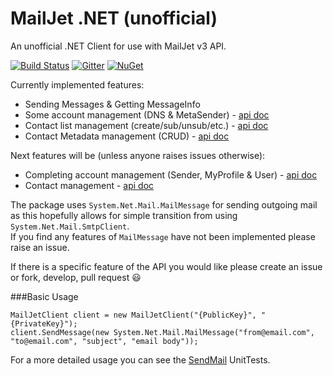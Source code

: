 # MailJet .NET (unofficial)
An unofficial .NET Client for use with MailJet v3 API.

[![Build Status](https://travis-ci.org/AshleyMedway/MailJet.NET.svg?branch=master)](https://travis-ci.org/AshleyMedway/MailJet.NET)
[![Gitter](https://badges.gitter.im/AshleyMedway/MailJet.NET.svg)](https://gitter.im/AshleyMedway/MailJet.NET?utm_source=badge&utm_medium=badge&utm_campaign=pr-badge&utm_content=body_badge)
[![NuGet](https://img.shields.io/nuget/v/MailJet.NET.svg)](https://www.nuget.org/packages/MailJet.NET)

Currently implemented features:  

 * Sending Messages & Getting MessageInfo
 * Some account management (DNS & MetaSender) - [api doc](http://dev.mailjet.com/email-api/v3/dns/)
 * Contact list management (create/sub/unsub/etc.) - [api doc](http://dev.mailjet.com/email-api/v3/contactslist/)
 * Contact Metadata management (CRUD) - [api doc](http://dev.mailjet.com/email-api/v3/contactmetadata/)

Next features will be (unless anyone raises issues otherwise):

 * Completing account management (Sender, MyProfile & User) - [api doc](http://dev.mailjet.com/email-api/v3/myprofile/)
 * Contact management - [api doc](http://dev.mailjet.com/email-api/v3/contact/)


The package uses `System.Net.Mail.MailMessage` for sending outgoing mail as this hopefully allows for simple transition from using `System.Net.Mail.SmtpClient`.  
If you find any features of `MailMessage` have not been implemented please raise an issue.


If there is a specific feature of the API you would like please create an issue or fork, develop, pull request :smiley:

###Basic Usage

    MailJetClient client = new MailJetClient("{PublicKey}", "{PrivateKey}");
    client.SendMessage(new System.Net.Mail.MailMessage("from@email.com", "to@email.com", "subject", "email body"));

For a more detailed usage you can see the [SendMail](https://github.com/AshleyMedway/MailJet.NET/blob/master/MailJet.Client.Tests/SendMail.cs) UnitTests.
